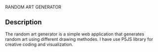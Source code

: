 RANDOM ART GENERATOR

## Description

The random art generator is a simple web application that generates random art using different drawing methodes. I have use P5JS library for creative coding and visualization.

